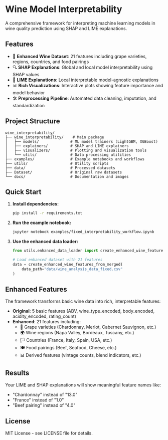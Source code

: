 # Wine Model Interpretability

A comprehensive framework for interpreting machine learning models in wine quality prediction using SHAP and LIME explanations.

## Features

- 🍷 **Enhanced Wine Dataset**: 21 features including grape varieties, regions, countries, and food pairings
- 🔍 **SHAP Explanations**: Global and local model interpretability using SHAP values
- 🎯 **LIME Explanations**: Local interpretable model-agnostic explanations
- 📊 **Rich Visualizations**: Interactive plots showing feature importance and model behavior
- 🛠️ **Preprocessing Pipeline**: Automated data cleaning, imputation, and standardization

## Project Structure

```
wine_interpretability/
├── wine_interpretability/    # Main package
│   ├── models/              # ML model trainers (LightGBM, XGBoost)
│   ├── explainers/          # SHAP and LIME explainers
│   ├── visualizers/         # Plotting and visualization tools
│   └── utils/               # Data processing utilities
├── examples/                # Example notebooks and workflows
├── utils/                   # Utility scripts
├── data/                    # Processed datasets
├── Dataset/                 # Original raw datasets
└── docs/                    # Documentation and images
```

## Quick Start

1. **Install dependencies:**
   ```bash
   pip install -r requirements.txt
   ```

2. **Run the example notebook:**
   ```bash
   jupyter notebook examples/fixed_interpretability_workflow.ipynb
   ```

3. **Use the enhanced data loader:**
   ```python
   from utils.enhanced_data_loader import create_enhanced_wine_features_from_merged
   
   # Load enhanced dataset with 21 features
   data = create_enhanced_wine_features_from_merged(
       data_path="data/wine_analysis_data_fixed.csv"
   )
   ```

## Enhanced Features

The framework transforms basic wine data into rich, interpretable features:

- **Original**: 5 basic features (ABV, wine_type_encoded, body_encoded, acidity_encoded, rating_count)
- **Enhanced**: 21 features including:
  - 🍇 Grape varieties (Chardonnay, Merlot, Cabernet Sauvignon, etc.)
  - 🌍 Wine regions (Napa Valley, Bordeaux, Tuscany, etc.)
  - 🏳️ Countries (France, Italy, Spain, USA, etc.)
  - 🍽️ Food pairings (Beef, Seafood, Cheese, etc.)
  - 📊 Derived features (vintage counts, blend indicators, etc.)

## Results

Your LIME and SHAP explanations will show meaningful feature names like:
- "Chardonnay" instead of "13.0"
- "France" instead of "1.0"
- "Beef pairing" instead of "4.0"

## License

MIT License - see LICENSE file for details.
